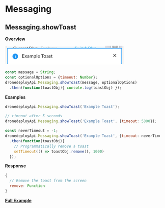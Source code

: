 # Messaging
## Messaging.showToast
**Overview**

![](example_toast.png)

```javascript
const message = String;
const optionalOptions = {timeout: Number};
dronedeployApi.Messaging.showToast(message, optionalOptions)
  .then(function(toastObj){ console.log(toastObj) });
```

**Examples**
```javascript
dronedeployApi.Messaging.showToast('Example Toast');
```

```javascript
// timeout after 5 seconds
dronedeployApi.Messaging.showToast('Example Toast', {timeout: 5000});
```

```javascript
const neverTimeout = -1;
dronedeployApi.Messaging.showToast('Example Toast', {timeout: neverTimeout})
  .then(function(toastObj){
    // Programmatically remove a toast
    setTimeout(() => toastObj.remove(), 1000)
  });
```

**Response**

```javascript
{
  // Remove the toast from the screen
  remove: Function
}
```


**[Full Example](messaging/example-messaging.showtoast.md)**
